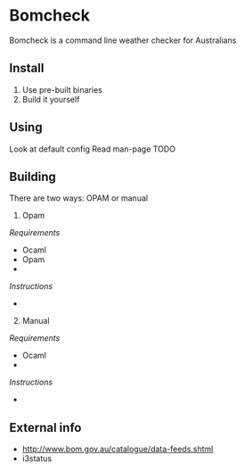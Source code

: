 Bomcheck
========

Bomcheck is a command line weather checker for Australians

Install
-------

1. Use pre-built binaries
2. Build it yourself


Using
-----

Look at default config
Read man-page
TODO

Building
--------

There are two ways: OPAM or manual

1. Opam

_Requirements_

* Ocaml
* Opam
* 

_Instructions_

* 

2. Manual

_Requirements_

* Ocaml
* 

_Instructions_

* 

External info
-------------

* http://www.bom.gov.au/catalogue/data-feeds.shtml
* i3status
